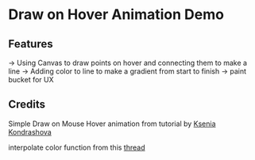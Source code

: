 # Draw on Hover Animation Demo

## Features

-> Using Canvas to draw points on hover and connecting them to make a line
-> Adding color to line to make a gradient from start to finish
-> paint bucket for UX

## Credits

Simple Draw on Mouse Hover animation from tutorial by [Ksenia Kondrashova](https://dev.to/uuuuuulala/coding-an-interactive-and-damn-satisfying-cursor-7-simple-steps-2kb-of-code-1c8b)

interpolate color function from this [thread](https://stackoverflow.com/questions/66123016/interpolate-between-two-colours-based-on-a-percentage-value)
